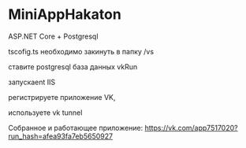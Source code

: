 # MiniAppHakaton
ASP.NET Core + Postgresql

tscofig.ts необходимо закинуть в папку /vs

ставите postgresql база данных vkRun

запускаеnt IIS

регистрируете приложение VK, 

используете vk tunnel

Собранное и работающее приложение: https://vk.com/app7517020?run_hash=afea93fa7eb5650927
